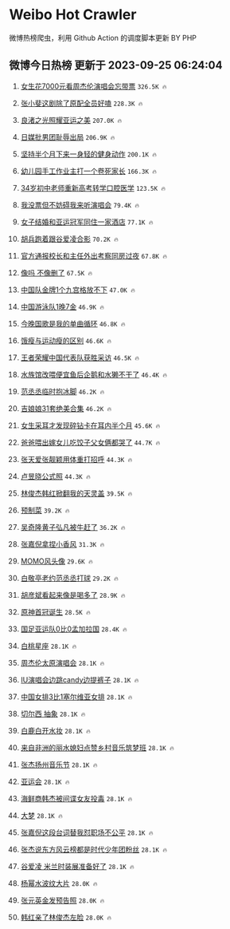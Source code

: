 # Weibo Hot Crawler 



微博热榜爬虫，利用 Github Action 的调度脚本更新 BY PHP 


## 微博今日热榜 更新于 2023-09-25 06:24:04 
1. [女生花7000元看周杰伦演唱会忘带票](https://s.weibo.com/weibo?q=%23%E5%A5%B3%E7%94%9F%E8%8A%B17000%E5%85%83%E7%9C%8B%E5%91%A8%E6%9D%B0%E4%BC%A6%E6%BC%94%E5%94%B1%E4%BC%9A%E5%BF%98%E5%B8%A6%E7%A5%A8%23&t=31&band_rank=1&Refer=top) `326.5K 🔥` 

1. [张小斐这剧除了原配全员好嗑](https://s.weibo.com/weibo?q=%23%E5%BC%A0%E5%B0%8F%E6%96%90%E8%BF%99%E5%89%A7%E9%99%A4%E4%BA%86%E5%8E%9F%E9%85%8D%E5%85%A8%E5%91%98%E5%A5%BD%E5%97%91%23&t=31&band_rank=2&Refer=top) `228.3K 🔥` 

1. [良渚之光照耀亚运之美](https://s.weibo.com/weibo?q=%23%E8%89%AF%E6%B8%9A%E4%B9%8B%E5%85%89%E7%85%A7%E8%80%80%E4%BA%9A%E8%BF%90%E4%B9%8B%E7%BE%8E%23&t=31&band_rank=3&Refer=top) `207.0K 🔥` 

1. [日媒批男团耻辱出局](https://s.weibo.com/weibo?q=%23%E6%97%A5%E5%AA%92%E6%89%B9%E7%94%B7%E5%9B%A2%E8%80%BB%E8%BE%B1%E5%87%BA%E5%B1%80%23&t=31&band_rank=4&Refer=top) `206.9K 🔥` 

1. [坚持半个月下来一身轻的健身动作](https://s.weibo.com/weibo?q=%E5%9D%9A%E6%8C%81%E5%8D%8A%E4%B8%AA%E6%9C%88%E4%B8%8B%E6%9D%A5%E4%B8%80%E8%BA%AB%E8%BD%BB%E7%9A%84%E5%81%A5%E8%BA%AB%E5%8A%A8%E4%BD%9C&t=31&band_rank=5&Refer=top) `200.1K 🔥` 

1. [幼儿园手工作业主打一个卷死家长](https://s.weibo.com/weibo?q=%E5%B9%BC%E5%84%BF%E5%9B%AD%E6%89%8B%E5%B7%A5%E4%BD%9C%E4%B8%9A%E4%B8%BB%E6%89%93%E4%B8%80%E4%B8%AA%E5%8D%B7%E6%AD%BB%E5%AE%B6%E9%95%BF&t=31&band_rank=6&Refer=top) `166.3K 🔥` 

1. [34岁初中老师重新高考转学口腔医学](https://s.weibo.com/weibo?q=%2334%E5%B2%81%E5%88%9D%E4%B8%AD%E8%80%81%E5%B8%88%E9%87%8D%E6%96%B0%E9%AB%98%E8%80%83%E8%BD%AC%E5%AD%A6%E5%8F%A3%E8%85%94%E5%8C%BB%E5%AD%A6%23&t=31&band_rank=7&Refer=top) `123.5K 🔥` 

1. [我没票但不妨碍我来听演唱会](https://s.weibo.com/weibo?q=%E6%88%91%E6%B2%A1%E7%A5%A8%E4%BD%86%E4%B8%8D%E5%A6%A8%E7%A2%8D%E6%88%91%E6%9D%A5%E5%90%AC%E6%BC%94%E5%94%B1%E4%BC%9A&t=31&band_rank=8&Refer=top) `79.4K 🔥` 

1. [女子结婚和亚运冠军同住一家酒店](https://s.weibo.com/weibo?q=%23%E5%A5%B3%E5%AD%90%E7%BB%93%E5%A9%9A%E5%92%8C%E4%BA%9A%E8%BF%90%E5%86%A0%E5%86%9B%E5%90%8C%E4%BD%8F%E4%B8%80%E5%AE%B6%E9%85%92%E5%BA%97%23&t=31&band_rank=9&Refer=top) `77.1K 🔥` 

1. [胡兵跑着跟谷爱凌合影](https://s.weibo.com/weibo?q=%23%E8%83%A1%E5%85%B5%E8%B7%91%E7%9D%80%E8%B7%9F%E8%B0%B7%E7%88%B1%E5%87%8C%E5%90%88%E5%BD%B1%23&t=31&band_rank=10&Refer=top) `70.2K 🔥` 

1. [官方通报校长和主任外出考察同房过夜](https://s.weibo.com/weibo?q=%23%E5%AE%98%E6%96%B9%E9%80%9A%E6%8A%A5%E6%A0%A1%E9%95%BF%E5%92%8C%E4%B8%BB%E4%BB%BB%E5%A4%96%E5%87%BA%E8%80%83%E5%AF%9F%E5%90%8C%E6%88%BF%E8%BF%87%E5%A4%9C%23&t=31&band_rank=11&Refer=top) `67.8K 🔥` 

1. [像吗 不像删了](https://s.weibo.com/weibo?q=%E5%83%8F%E5%90%97%20%E4%B8%8D%E5%83%8F%E5%88%A0%E4%BA%86&t=31&band_rank=12&Refer=top) `67.5K 🔥` 

1. [中国队金牌1个九宫格放不下](https://s.weibo.com/weibo?q=%23%E4%B8%AD%E5%9B%BD%E9%98%9F%E9%87%91%E7%89%8C1%E4%B8%AA%E4%B9%9D%E5%AE%AB%E6%A0%BC%E6%94%BE%E4%B8%8D%E4%B8%8B%23&t=31&band_rank=13&Refer=top) `47.0K 🔥` 

1. [中国游泳队1晚7金](https://s.weibo.com/weibo?q=%23%E4%B8%AD%E5%9B%BD%E6%B8%B8%E6%B3%B3%E9%98%9F1%E6%99%9A7%E9%87%91%23&t=31&band_rank=14&Refer=top) `46.9K 🔥` 

1. [今晚国歌是我的单曲循环](https://s.weibo.com/weibo?q=%23%E4%BB%8A%E6%99%9A%E5%9B%BD%E6%AD%8C%E6%98%AF%E6%88%91%E7%9A%84%E5%8D%95%E6%9B%B2%E5%BE%AA%E7%8E%AF%23&t=31&band_rank=15&Refer=top) `46.8K 🔥` 

1. [饿瘦与运动瘦的区别](https://s.weibo.com/weibo?q=%E9%A5%BF%E7%98%A6%E4%B8%8E%E8%BF%90%E5%8A%A8%E7%98%A6%E7%9A%84%E5%8C%BA%E5%88%AB&t=31&band_rank=16&Refer=top) `46.6K 🔥` 

1. [王者荣耀中国代表队获胜采访](https://s.weibo.com/weibo?q=%E7%8E%8B%E8%80%85%E8%8D%A3%E8%80%80%E4%B8%AD%E5%9B%BD%E4%BB%A3%E8%A1%A8%E9%98%9F%E8%8E%B7%E8%83%9C%E9%87%87%E8%AE%BF&t=31&band_rank=17&Refer=top) `46.5K 🔥` 

1. [水族馆改喂便宜鱼后企鹅和水獭不干了](https://s.weibo.com/weibo?q=%E6%B0%B4%E6%97%8F%E9%A6%86%E6%94%B9%E5%96%82%E4%BE%BF%E5%AE%9C%E9%B1%BC%E5%90%8E%E4%BC%81%E9%B9%85%E5%92%8C%E6%B0%B4%E7%8D%AD%E4%B8%8D%E5%B9%B2%E4%BA%86&t=31&band_rank=18&Refer=top) `46.4K 🔥` 

1. [范丞丞临时抱冰脚](https://s.weibo.com/weibo?q=%23%E8%8C%83%E4%B8%9E%E4%B8%9E%E4%B8%B4%E6%97%B6%E6%8A%B1%E5%86%B0%E8%84%9A%23&t=31&band_rank=19&Refer=top) `46.2K 🔥` 

1. [吉娘娘31套绝美合集](https://s.weibo.com/weibo?q=%E5%90%89%E5%A8%98%E5%A8%9831%E5%A5%97%E7%BB%9D%E7%BE%8E%E5%90%88%E9%9B%86&t=31&band_rank=20&Refer=top) `46.2K 🔥` 

1. [女生采耳才发现碎钻卡在耳内半个月](https://s.weibo.com/weibo?q=%23%E5%A5%B3%E7%94%9F%E9%87%87%E8%80%B3%E6%89%8D%E5%8F%91%E7%8E%B0%E7%A2%8E%E9%92%BB%E5%8D%A1%E5%9C%A8%E8%80%B3%E5%86%85%E5%8D%8A%E4%B8%AA%E6%9C%88%23&t=31&band_rank=21&Refer=top) `45.6K 🔥` 

1. [爸爸喂出嫁女儿吃饺子父女俩都哭了](https://s.weibo.com/weibo?q=%23%E7%88%B8%E7%88%B8%E5%96%82%E5%87%BA%E5%AB%81%E5%A5%B3%E5%84%BF%E5%90%83%E9%A5%BA%E5%AD%90%E7%88%B6%E5%A5%B3%E4%BF%A9%E9%83%BD%E5%93%AD%E4%BA%86%23&t=31&band_rank=22&Refer=top) `44.7K 🔥` 

1. [张天爱张靓颖用体重打招呼](https://s.weibo.com/weibo?q=%23%E5%BC%A0%E5%A4%A9%E7%88%B1%E5%BC%A0%E9%9D%93%E9%A2%96%E7%94%A8%E4%BD%93%E9%87%8D%E6%89%93%E6%8B%9B%E5%91%BC%23&t=31&band_rank=23&Refer=top) `44.3K 🔥` 

1. [卢昱晓公式照](https://s.weibo.com/weibo?q=%23%E5%8D%A2%E6%98%B1%E6%99%93%E5%85%AC%E5%BC%8F%E7%85%A7%23&t=31&band_rank=24&Refer=top) `44.3K 🔥` 

1. [林俊杰韩红掀翻我的天灵盖](https://s.weibo.com/weibo?q=%E6%9E%97%E4%BF%8A%E6%9D%B0%E9%9F%A9%E7%BA%A2%E6%8E%80%E7%BF%BB%E6%88%91%E7%9A%84%E5%A4%A9%E7%81%B5%E7%9B%96&t=31&band_rank=25&Refer=top) `39.5K 🔥` 

1. [预制菜](https://s.weibo.com/weibo?q=%E9%A2%84%E5%88%B6%E8%8F%9C&t=31&band_rank=26&Refer=top) `39.2K 🔥` 

1. [吴奇隆黄子弘凡被牛赶了](https://s.weibo.com/weibo?q=%23%E5%90%B4%E5%A5%87%E9%9A%86%E9%BB%84%E5%AD%90%E5%BC%98%E5%87%A1%E8%A2%AB%E7%89%9B%E8%B5%B6%E4%BA%86%23&t=31&band_rank=27&Refer=top) `36.2K 🔥` 

1. [张嘉倪拿捏小香风](https://s.weibo.com/weibo?q=%23%E5%BC%A0%E5%98%89%E5%80%AA%E6%8B%BF%E6%8D%8F%E5%B0%8F%E9%A6%99%E9%A3%8E%23&t=31&band_rank=28&Refer=top) `31.3K 🔥` 

1. [MOMO风头像](https://s.weibo.com/weibo?q=MOMO%E9%A3%8E%E5%A4%B4%E5%83%8F&t=31&band_rank=29&Refer=top) `29.6K 🔥` 

1. [白敬亭老约范丞丞打球](https://s.weibo.com/weibo?q=%23%E7%99%BD%E6%95%AC%E4%BA%AD%E8%80%81%E7%BA%A6%E8%8C%83%E4%B8%9E%E4%B8%9E%E6%89%93%E7%90%83%23&t=31&band_rank=30&Refer=top) `29.2K 🔥` 

1. [胡彦斌看起来像是喝多了](https://s.weibo.com/weibo?q=%23%E8%83%A1%E5%BD%A6%E6%96%8C%E7%9C%8B%E8%B5%B7%E6%9D%A5%E5%83%8F%E6%98%AF%E5%96%9D%E5%A4%9A%E4%BA%86%23&t=31&band_rank=31&Refer=top) `28.9K 🔥` 

1. [原神首冠诞生](https://s.weibo.com/weibo?q=%23%E5%8E%9F%E7%A5%9E%E9%A6%96%E5%86%A0%E8%AF%9E%E7%94%9F%23&t=31&band_rank=32&Refer=top) `28.5K 🔥` 

1. [国足亚运队0比0孟加拉国](https://s.weibo.com/weibo?q=%23%E5%9B%BD%E8%B6%B3%E4%BA%9A%E8%BF%90%E9%98%9F0%E6%AF%940%E5%AD%9F%E5%8A%A0%E6%8B%89%E5%9B%BD%23&t=31&band_rank=33&Refer=top) `28.4K 🔥` 

1. [白桃星座](https://s.weibo.com/weibo?q=%E7%99%BD%E6%A1%83%E6%98%9F%E5%BA%A7&t=31&band_rank=34&Refer=top) `28.1K 🔥` 

1. [周杰伦太原演唱会](https://s.weibo.com/weibo?q=%E5%91%A8%E6%9D%B0%E4%BC%A6%E5%A4%AA%E5%8E%9F%E6%BC%94%E5%94%B1%E4%BC%9A&t=31&band_rank=35&Refer=top) `28.1K 🔥` 

1. [IU演唱会边跳candy边提裤子](https://s.weibo.com/weibo?q=%23IU%E6%BC%94%E5%94%B1%E4%BC%9A%E8%BE%B9%E8%B7%B3candy%E8%BE%B9%E6%8F%90%E8%A3%A4%E5%AD%90%23&t=31&band_rank=36&Refer=top) `28.1K 🔥` 

1. [中国女排3比1塞尔维亚女排](https://s.weibo.com/weibo?q=%23%E4%B8%AD%E5%9B%BD%E5%A5%B3%E6%8E%923%E6%AF%941%E5%A1%9E%E5%B0%94%E7%BB%B4%E4%BA%9A%E5%A5%B3%E6%8E%92%23&t=31&band_rank=37&Refer=top) `28.1K 🔥` 

1. [切尔西 抽象](https://s.weibo.com/weibo?q=%E5%88%87%E5%B0%94%E8%A5%BF%20%E6%8A%BD%E8%B1%A1&t=31&band_rank=38&Refer=top) `28.1K 🔥` 

1. [白鹿白开水妆](https://s.weibo.com/weibo?q=%23%E7%99%BD%E9%B9%BF%E7%99%BD%E5%BC%80%E6%B0%B4%E5%A6%86%23&t=31&band_rank=39&Refer=top) `28.1K 🔥` 

1. [来自非洲的丽水媳妇点赞乡村音乐筑梦班](https://s.weibo.com/weibo?q=%23%E6%9D%A5%E8%87%AA%E9%9D%9E%E6%B4%B2%E7%9A%84%E4%B8%BD%E6%B0%B4%E5%AA%B3%E5%A6%87%E7%82%B9%E8%B5%9E%E4%B9%A1%E6%9D%91%E9%9F%B3%E4%B9%90%E7%AD%91%E6%A2%A6%E7%8F%AD%23&t=31&band_rank=40&Refer=top) `28.1K 🔥` 

1. [张杰扬州音乐节](https://s.weibo.com/weibo?q=%E5%BC%A0%E6%9D%B0%E6%89%AC%E5%B7%9E%E9%9F%B3%E4%B9%90%E8%8A%82&t=31&band_rank=41&Refer=top) `28.1K 🔥` 

1. [亚运会](https://s.weibo.com/weibo?q=%E4%BA%9A%E8%BF%90%E4%BC%9A&t=31&band_rank=42&Refer=top) `28.1K 🔥` 

1. [海鲜商韩杰被间谍女友投毒](https://s.weibo.com/weibo?q=%23%E6%B5%B7%E9%B2%9C%E5%95%86%E9%9F%A9%E6%9D%B0%E8%A2%AB%E9%97%B4%E8%B0%8D%E5%A5%B3%E5%8F%8B%E6%8A%95%E6%AF%92%23&t=31&band_rank=43&Refer=top) `28.1K 🔥` 

1. [大梦](https://s.weibo.com/weibo?q=%E5%A4%A7%E6%A2%A6&t=31&band_rank=44&Refer=top) `28.1K 🔥` 

1. [张嘉倪这段台词替我怼职场不公平](https://s.weibo.com/weibo?q=%23%E5%BC%A0%E5%98%89%E5%80%AA%E8%BF%99%E6%AE%B5%E5%8F%B0%E8%AF%8D%E6%9B%BF%E6%88%91%E6%80%BC%E8%81%8C%E5%9C%BA%E4%B8%8D%E5%85%AC%E5%B9%B3%23&t=31&band_rank=45&Refer=top) `28.1K 🔥` 

1. [张杰说东方风云榜都是时代少年团粉丝](https://s.weibo.com/weibo?q=%23%E5%BC%A0%E6%9D%B0%E8%AF%B4%E4%B8%9C%E6%96%B9%E9%A3%8E%E4%BA%91%E6%A6%9C%E9%83%BD%E6%98%AF%E6%97%B6%E4%BB%A3%E5%B0%91%E5%B9%B4%E5%9B%A2%E7%B2%89%E4%B8%9D%23&t=31&band_rank=46&Refer=top) `28.1K 🔥` 

1. [谷爱凌 米兰时装展准备好了](https://s.weibo.com/weibo?q=%E8%B0%B7%E7%88%B1%E5%87%8C%20%E7%B1%B3%E5%85%B0%E6%97%B6%E8%A3%85%E5%B1%95%E5%87%86%E5%A4%87%E5%A5%BD%E4%BA%86&t=31&band_rank=47&Refer=top) `28.1K 🔥` 

1. [杨幂水波纹大片](https://s.weibo.com/weibo?q=%23%E6%9D%A8%E5%B9%82%E6%B0%B4%E6%B3%A2%E7%BA%B9%E5%A4%A7%E7%89%87%23&t=31&band_rank=48&Refer=top) `28.0K 🔥` 

1. [张元英金发预告照](https://s.weibo.com/weibo?q=%23%E5%BC%A0%E5%85%83%E8%8B%B1%E9%87%91%E5%8F%91%E9%A2%84%E5%91%8A%E7%85%A7%23&t=31&band_rank=49&Refer=top) `28.0K 🔥` 

1. [韩红亲了林俊杰左脸](https://s.weibo.com/weibo?q=%E9%9F%A9%E7%BA%A2%E4%BA%B2%E4%BA%86%E6%9E%97%E4%BF%8A%E6%9D%B0%E5%B7%A6%E8%84%B8&t=31&band_rank=50&Refer=top) `28.0K 🔥` 

